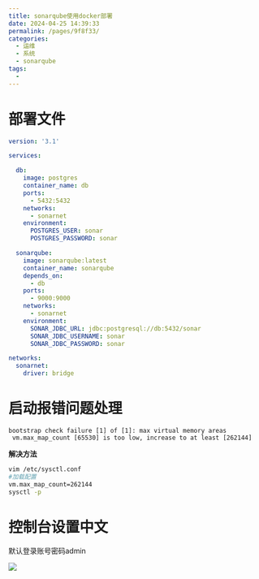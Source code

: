 ```yaml
---
title: sonarqube使用docker部署
date: 2024-04-25 14:39:33
permalink: /pages/9f8f33/
categories:
  - 运维
  - 系统
  - sonarqube
tags:
  - 
---
```


# 部署文件

```yaml
version: '3.1'

services:

  db:
    image: postgres
    container_name: db
    ports:
      - 5432:5432
    networks:
      - sonarnet
    environment:
      POSTGRES_USER: sonar
      POSTGRES_PASSWORD: sonar

  sonarqube:
    image: sonarqube:latest
    container_name: sonarqube
    depends_on:
      - db
    ports:
      - 9000:9000
    networks:
      - sonarnet
    environment:
      SONAR_JDBC_URL: jdbc:postgresql://db:5432/sonar
      SONAR_JDBC_USERNAME: sonar
      SONAR_JDBC_PASSWORD: sonar

networks:
  sonarnet:
    driver: bridge
```

# 启动报错问题处理

    bootstrap check failure [1] of [1]: max virtual memory areas
     vm.max_map_count [65530] is too low, increase to at least [262144]

**解决方法**

```bash
vim /etc/sysctl.conf
#加载配置
vm.max_map_count=262144
sysctl -p
```

# 控制台设置中文

默认登录账号密码admin

![](http://pic.zzppjj.top/LightPicture/2024/04/425988697062b1e7.png)
